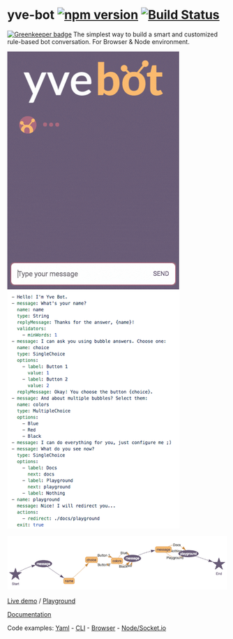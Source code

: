 # yve-bot [![npm version](https://badge.fury.io/js/yve-bot.svg)](https://badge.fury.io/js/yve-bot) [![Build Status](https://travis-ci.org/andersonba/yve-bot.svg?branch=master)](https://travis-ci.org/andersonba/yve-bot)

[![Greenkeeper badge](https://badges.greenkeeper.io/andersonba/yve-bot.svg)](https://greenkeeper.io/)
The simplest way to build a smart and customized rule-based bot conversation. For Browser & Node environment.

![Chat example](docs/assets/images/screen.gif) ![Yaml example](docs/assets/images/yaml-screen.png)

![Graph example](docs/assets/images/graph-screen.png)

[Live demo](https://andersonba.github.io/yve-bot) / [Playground](https://andersonba.github.io/yve-bot/docs/playground)

[Documentation](https://andersonba.github.io/yve-bot/docs)

Code examples: [Yaml](examples/chat.yaml) - [CLI](examples/cli) - [Browser](examples/web) - [Node/Socket.io](examples/socket.io)
